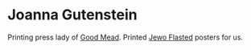 # Joanna Gutenstein

Printing press lady of [Good Mead](../../Places/Ten%20Towns/Good%20Mead.md). Printed [Jewo Flasted](../Player%20Characters/Jewo%20Flasted.md) posters for us.